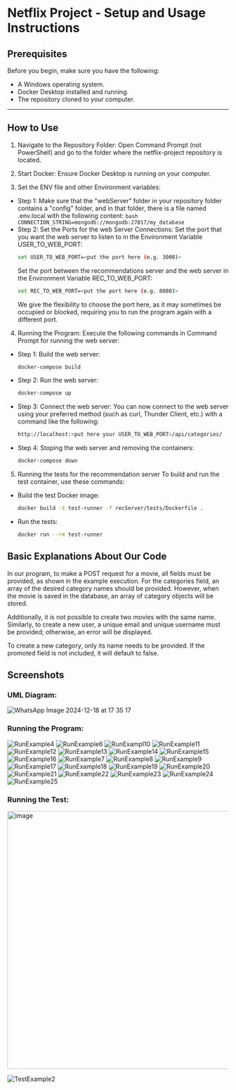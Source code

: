 # Netflix Project - Setup and Usage Instructions
## Prerequisites
Before you begin, make sure you have the following:

- A Windows operating system.
- Docker Desktop installed and running.
- The repository cloned to your computer.

---
  
## How to Use
1. Navigate to the Repository Folder:
Open Command Prompt (not PowerShell) and go to the folder where the netflix-project repository is located.

2. Start Docker:
Ensure Docker Desktop is running on your computer.

3. Set the ENV file and other Environment variables:
- Step 1: 
   Make sure that the "webServer" folder in your repository folder contains a "config" folder, and in that folder, there is a file named .env.local with the following content:
      ```bash
      CONNECTION_STRING=mongodb://mongodb:27017/my_database
      ```
- Step 2: Set the Ports for the web Server Connections:
    Set the port that you want the web server to listen to in the Environment Variable USER_TO_WEB_PORT:
   ```bash
   set USER_TO_WEB_PORT=<put the port here (e.g. 3000)>
   ```
   Set the port between the recommendations server and the web server in the Environment Variable REC_TO_WEB_PORT:
   ```bash
   set REC_TO_WEB_PORT=<put the port here (e.g. 8080)>
   ```
   We give the flexibility to choose the port here, as it may sometimes be occupied or blocked, requiring you to run the program again with a different port.
4. Running the Program:
Execute the following commands in Command Prompt for running the web server:

- Step 1: Build the web server:
   ```bash
   docker-compose build
   ```
- Step 2: Run the web server:
   ```bash
   docker-compose up
   ```
- Step 3: Connect the web server:
   You can now connect to the web server using your preferred method (such as curl, Thunder Client, etc.) with a command like the following:
   ```bash
   http://localhost:<put here your USER_TO_WEB_PORT>/api/categories/
   ```
- Step 4: Stoping the web server and removing the containers:
   ```bash
   docker-compose down
   ```
5. Running the tests for the recommendation server
To build and run the test container, use these commands:

- Build the test Docker image:
  ```bash
  docker build -t test-runner -f recServer/tests/Dockerfile .
  ```
- Run the tests:
  ```bash
  docker run --rm test-runner
  ```
## Basic Explanations About Our Code
In our program, to make a POST request for a movie, all fields must be provided, as shown in the example execution. For the categories field, an array of the desired category names should be provided. However, when the movie is saved in the database, an array of category objects will be stored.

Additionally, it is not possible to create two movies with the same name. Similarly, to create a new user, a unique email and unique username must be provided; otherwise, an error will be displayed.

To create a new category, only its name needs to be provided. If the promoted field is not included, it will default to false.

## Screenshots
### UML Diagram:
![WhatsApp Image 2024-12-18 at 17 35 17](https://github.com/user-attachments/assets/2b2df4f2-3f28-4e4d-8d93-eba199fbd098)

### Running the Program:
![RunExample4](https://github.com/user-attachments/assets/7318b8a7-ad57-481f-aa61-05462a4454c9)
![RunExample6](https://github.com/user-attachments/assets/9e46ae77-91da-4033-8375-bf69f2b92509)
![RunExampl10](https://github.com/user-attachments/assets/4efa11cb-6a81-4aae-b8f3-5833e34b0dad)
![RunExample11](https://github.com/user-attachments/assets/e46b9dfe-653e-46d4-92a2-b11d21fc48cd)
![RunExample12](https://github.com/user-attachments/assets/fa91be91-fbb0-4741-813e-ba8feca1426d)
![RunExample13](https://github.com/user-attachments/assets/ce9a3e73-ceed-45fc-a688-573dc56146ff)
![RunExample14](https://github.com/user-attachments/assets/de43f9fe-4904-466e-a633-cd8cedaeefa5)
![RunExample15](https://github.com/user-attachments/assets/458c28c6-10ed-484a-8886-614f240e84d3)
![RunExample16](https://github.com/user-attachments/assets/fe858f1a-8bef-48dd-ab9f-414771bf782e)
![RunExample7](https://github.com/user-attachments/assets/3056a127-5e05-420b-bf56-a4f8ea726cd4)
![RunExample8](https://github.com/user-attachments/assets/81375efe-a070-45bf-ad25-727219613413)
![RunExample9](https://github.com/user-attachments/assets/e2486b5d-b91a-4fa7-8dab-2568c996ffcb)
![RunExample17](https://github.com/user-attachments/assets/34c09929-1c39-4291-84d2-8e8243af2352)
![RunExample18](https://github.com/user-attachments/assets/2f517219-7eb0-453e-99f9-463878cb248b)
![RunExample19](https://github.com/user-attachments/assets/0dbf345c-fadb-4e2d-b4a7-4ee9a1a61ab3)
![RunExample20](https://github.com/user-attachments/assets/9016a26c-33e3-4ca2-8d5b-e310be52b780)
![RunExample21](https://github.com/user-attachments/assets/c8ba8aa9-2a67-4bdf-9304-dcebaa6b9c45)
![RunExample22](https://github.com/user-attachments/assets/9bc6c0cc-97d5-4a23-905a-132e59bee921)
![RunExample23](https://github.com/user-attachments/assets/64f40842-4b0a-4d65-b090-fc0d383479cd)
![RunExample24](https://github.com/user-attachments/assets/269633fa-a4c6-4c76-bf54-87313c58c330)
![RunExample25](https://github.com/user-attachments/assets/61e3a516-0ec3-4350-a8aa-b49cb695914a)

### Running the Test:
<img width="587" alt="image" src="https://github.com/user-attachments/assets/d23b6f93-3d42-4a35-a78a-ad6313d900d7" />

![TestExample2](https://github.com/user-attachments/assets/d5e98856-b57c-4252-bce2-533879e64904)
